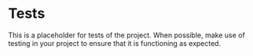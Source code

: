 # Tests

This is a placeholder for tests of the project. When possible, make use of testing in your project to ensure that it is functioning as expected.
